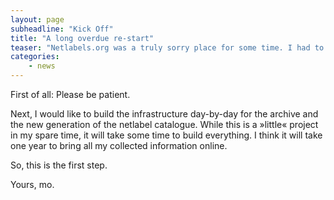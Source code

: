 ```yaml
---
layout: page
subheadline: "Kick Off"
title: "A long overdue re-start"
teaser: "Netlabels.org was a truly sorry place for some time. I had to turn of the wiki because hackers and spammers don't care about culture. They destroy. And if you aren't on your toes and keep attention all the time, you'll sometime return and everything went to waste... This time, the restart will be build on static files. Undestructable with the help of GitHub."
categories:
    - news
---
```

First of all: Please be patient.

Next, I would like to build the infrastructure day-by-day for the archive and the new generation of the netlabel catalogue. While this is a »little« project in my spare time, it will take some time to build everything. I think it will take one year to bring all my collected information online.

So, this is the first step.

Yours, mo.